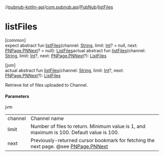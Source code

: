 //[pubnub-kotlin-api](../../../index.md)/[com.pubnub.api](../index.md)/[PubNub](index.md)/[listFiles](list-files.md)

# listFiles

[common]\
expect abstract fun [listFiles](list-files.md)(channel: [String](https://kotlinlang.org/api/latest/jvm/stdlib/kotlin-stdlib/kotlin/-string/index.html), limit: [Int](https://kotlinlang.org/api/latest/jvm/stdlib/kotlin-stdlib/kotlin/-int/index.html)? = null, next: [PNPage.PNNext](../../../../../pubnub-kotlin/pubnub-kotlin-core-api/pubnub-kotlin-core-api/com.pubnub.api.models.consumer.objects/-p-n-page/-p-n-next/index.md)? = null): [ListFiles](../../com.pubnub.api.endpoints.files/-list-files/index.md)actual abstract fun [listFiles](list-files.md)(channel: [String](https://kotlinlang.org/api/latest/jvm/stdlib/kotlin-stdlib/kotlin/-string/index.html), limit: [Int](https://kotlinlang.org/api/latest/jvm/stdlib/kotlin-stdlib/kotlin/-int/index.html)?, next: [PNPage.PNNext](../../../../../pubnub-kotlin/pubnub-kotlin-core-api/pubnub-kotlin-core-api/com.pubnub.api.models.consumer.objects/-p-n-page/-p-n-next/index.md)?): [ListFiles](../../com.pubnub.api.endpoints.files/-list-files/index.md)

[jvm]\
actual abstract fun [listFiles](list-files.md)(channel: [String](https://kotlinlang.org/api/latest/jvm/stdlib/kotlin-stdlib/kotlin/-string/index.html), limit: [Int](https://kotlinlang.org/api/latest/jvm/stdlib/kotlin-stdlib/kotlin/-int/index.html)?, next: [PNPage.PNNext](../../../../../pubnub-kotlin/pubnub-kotlin-core-api/pubnub-kotlin-core-api/com.pubnub.api.models.consumer.objects/-p-n-page/-p-n-next/index.md)?): [ListFiles](../../com.pubnub.api.endpoints.files/-list-files/index.md)

Retrieve list of files uploaded to Channel.

#### Parameters

jvm

| | |
|---|---|
| channel | Channel name |
| limit | Number of files to return. Minimum value is 1, and maximum is 100. Default value is 100. |
| next | Previously-returned cursor bookmark for fetching the next page. @see [PNPage.PNNext](../../../../../pubnub-kotlin/pubnub-kotlin-core-api/pubnub-kotlin-core-api/com.pubnub.api.models.consumer.objects/-p-n-page/-p-n-next/index.md) |
